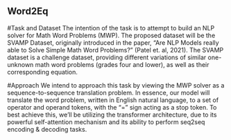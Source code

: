 ## Word2Eq

#Task and Dataset
The intention of the task is to attempt to build an NLP solver for Math Word Problems (MWP). The proposed dataset will be the SVAMP Dataset, originally introduced in the paper, “Are NLP Models really able to Solve Simple Math Word Problems?” (Patel et. al, 2021). The SVAMP dataset is a challenge dataset, providing different variations of similar one-unknown math word problems (grades four and lower), as well as their corresponding equation.

#Approach
We intend to approach this task by viewing the MWP solver as a sequence-to-sequence translation problem. In essence, our model will translate the word problem, written in English natural language, to a set of operator and operand tokens, with the “=” sign acting as a stop token. To best achieve this, we’ll be utilizing the transformer architecture, due to its powerful self-attention mechanism and its ability to perform seq2seq encoding & decoding tasks.
